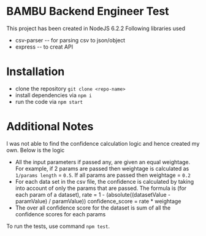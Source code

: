 # BAMBU Backend Engineer Test
This project has been created in NodeJS 6.2.2 Following libraries used

  - csv-parser -- for parsing csv to json/object
  - express -- to creat API

# Installation

  - clone the repository `git clone <repo-name>`
  - install dependencies via  `npm i`
  - run the code via `npm start`

# Additional Notes
I was not able to find the confidence calculation logic and hence created my own. Below is the logic

  - All the input parameters if passed any, are given an equal weightage. For example, if 2 params are passed then weightage is calculated as `1/params length` = `0.5`. If all params are passed then weightage = `0.2`
  - For each data set in the csv file, the confidence is calculated by taking into account of only the params that are passed. The formula is (for each param of a dataset),
  rate = 1 - (absolute((datasetValue - paramValue) / paramValue))
  confidence_score = rate * weightage
  - The over all confidence score for the dataset is sum of all the confidence scores for each params

To run the tests, use command  `npm test`.
